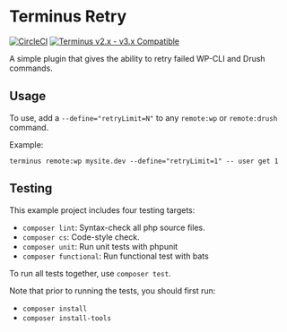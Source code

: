 # Terminus Retry

[![CircleCI](https://circleci.com/gh/pantheon-systems/terminus-retry.svg?style=shield)](https://circleci.com/gh/pantheon-systems/terminus-retry)
[![Terminus v2.x - v3.x Compatible](https://img.shields.io/badge/terminus-2.x%20--%203.x-green.svg)](https://github.com/pantheon-systems/terminus-plugin-example/tree/2.x)

A simple plugin that gives the ability to retry failed WP-CLI and Drush commands.

## Usage

To use, add a `--define="retryLimit=N"` to any `remote:wp` or `remote:drush` command.

Example:

```shell
terminus remote:wp mysite.dev --define="retryLimit=1" -- user get 1
```

<!-- ## Installation

To install this plugin using Terminus 3:

```shell
terminus self:plugin:install terminus-retry
``` -->

## Testing

This example project includes four testing targets:

* `composer lint`: Syntax-check all php source files.
* `composer cs`: Code-style check.
* `composer unit`: Run unit tests with phpunit
* `composer functional`: Run functional test with bats

To run all tests together, use `composer test`.

Note that prior to running the tests, you should first run:

* `composer install`
* `composer install-tools`
